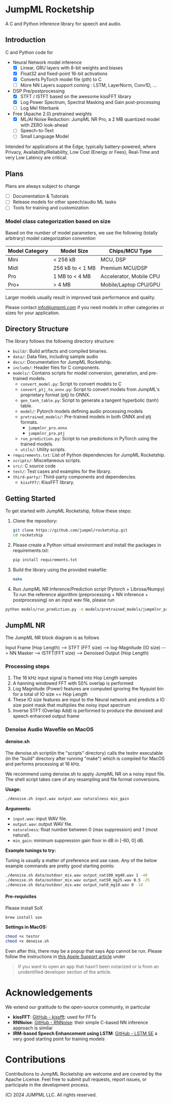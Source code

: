 # JumpML Rocketship
A C and Python inference library for speech and audio. 

## Introduction
C and Python code for 
- Neural Network model inference
  - [x] Linear, GRU layers with 8-bit weights and biases
  - [x] Float32 and fixed-point 16-bit activations
  - [x] Converts PyTorch model file (pth) to C 
  - [ ] More NN Layers support coming : LSTM, LayerNorm, Conv1D, ...
- DSP Pre/postprocessing
  - [x] STFT / ISTFT based on the awesome kissFFT library
  - [x] Log Power Spectrum, Spectral Masking and Gain post-processing
  - [ ] Log Mel filterbank 
- Free (Apache 2.0) pretrained weights 
  - [x] ML/AI Noise Reduction: JumpML NR Pro, a 2 MB quantized model with ZERO look-ahead
  - [ ] Speech-to-Text
  - [ ] Small Language Model

Intended for applications at the Edge, typically battery-powered, where Privacy, Availability/Reliability, Low Cost (Energy or Fees), Real-Time and very Low Latency are critical.

## Plans 
Plans are always subject to change
- [ ] Documentation & Tutorials
- [ ] Release models for other speech/audio ML tasks
- [ ] Tools for training and customization

### Model class categorization based on size
Based on the number of model parameters, we use the following (totally arbitrary) model categorization convention

| Model Category | Model Size        | Chips/MCU Type            |
|----------------|-------------------|---------------------------|
| Mini           | < 256 kB          | MCU, DSP                  |
| Midi           | 256 kB to < 1 MB  | Premium MCU/DSP           |
| Pro            | 1 MB to < 4 MB    | Accelerator, Mobile CPU   |
| Pro+           | > 4 MB            | Mobile/Laptop CPU/GPU     |

Larger models usually result in improved task performance and quality. 

Please contact info@jumpml.com if you need models in other categories or sizes for your application. 


## Directory Structure
The library follows the following directory structure:

- `build/`: Build artifacts and compiled binaries.
- `data/`: Data files, including sample audio 
- `docs/`: Documentation for JumpML Rocketship.
- `include/`: Header files for C components.
- `models/`: Contains scripts for model conversion, generation, and pre-trained models.
  - `convert_model.py`: Script to convert models to C 
  - `convert_ptj_to_onnx.py`: Script to convert models from JumpML's proprietary format (ptj) to ONNX.
  - `gen_tanh_table.py`: Script to generate a tangent hyperbolic (tanh) table.
  - `model/`: Pytorch models defining audio processing models
  - `pretrained_models/`: Pre-trained models in both ONNX and ptj formats. 
    - `jumpmlnr_pro.onnx`
    - `jumpmlnr_pro.ptj`
  - `run_prediction.py`: Script to run predictions in PyTorch using the trained models.
  - `utils/`: Utility scripts.
- `requirements.txt`: List of Python dependencies for JumpML Rocketship.
- `scripts/`: Miscellaneous scripts.
- `src/`: C source code 
- `test/`: Test cases and examples for the library.
- `third-party/`: Third-party components and dependencies.
  - `kissFFT/`: KissFFT library.


## Getting Started

To get started with JumpML Rocketship, follow these steps:

1. Clone the repository:
   ```bash
   git clone https://github.com/jumpml/rocketship.git
   cd rocketship
   ```

2. Please create a Python virtual environment and install the packages in requirements.txt:
   ```bash
   pip install requirements.txt
   ```

3. Build the library using the provided makefile:
    ```bash
    make
    ```
4. Run JumpML NR Inference/Prediction script (Pytorch + Librosa/Numpy)
To run the reference algorithm (preprocessing + NN inference + postprocessing) on an input wav file, please run
```bash
python models/run_prediction.py -m models/pretrained_models/jumpmlnr_pro.pth -i data/outdoor_mix.wav -o data/output.wav
```

## JumpML NR 
The JumpML NR block diagram is as follows

Input Frame (Hop Length) --> STFT (FFT size) --> log-Magnitude (IO size) --> NN Masker --> ISTFT(FFT size) --> Denoised Output (Hop Length)

### Processing steps  
1. The 16 kHz input signal is framed into Hop Length samples
2. A hanning windowed FFT with 50% overlap is performed 
3. Log Magnitude (Power) features are computed ignoring the Nyquist bin for a total of IO size == Hop Length
4. These IO size features are input to the Neural network and predicts a IO size point mask that multiplies the noisy input spectrum
5. Inverse STFT (Overlap Add) is performed to produce the denoised and speech enhanced output frame

### Denoise Audio Wavefile on MacOS
####  denoise.sh
The denoise.sh script(in the "scripts" directory) calls the testnr executable (in the "build" directory after running "make") which is compiled for MacOS and performs processing at 16 kHz. 

We recommend using denoise.sh to apply JumpML NR on a noisy input file. The shell script takes care of any resampling and file format conversions.

**Usage:**

```bash
./denoise.sh input.wav output.wav naturalness min_gain
```

**Arguments:**

* `input.wav`: input WAV file.
* `output.wav`:  output WAV file.
* `naturalness`: float number between 0 (max suppression) and 1 (most natural). 
* `min_gain`: minimum suppression gain floor in dB in [-60, 0] dB.

**Example tunings to try:**  

Tuning is usually a matter of preference and use case. Any of the below example commands are pretty good starting points:

```bash
./denoise.sh data/outdoor_mix.wav output_nat100_mg40.wav 1 -40  
./denoise.sh data/outdoor_mix.wav output_nat50_mg25.wav 0.5 -25
./denoise.sh data/outdoor_mix.wav output_nat0_mg10.wav 0 -10
```

#### Pre-requisites
Please install SoX 
```bash
brew install sox
```
**Settings in MacOS:**
```bash
chmod +x testnr 
chmod +x denoise.sh
```

Even after this, there may be a popup that says App cannot be run. Please follow the instructions in [this Apple Support article](https://support.apple.com/en-us/HT202491) under  

> If you want to open an app that hasn’t been notarized or is from an unidentified developer
section of the article.

# Acknowledgements
We extend our gratitude to the open-source community, in particular 
- **kissFFT**: [GitHub - kissfft](https://github.com/mborgerding/kissfft): used for FFTs
- **RNNoise**: [GitHub - RNNoise](https://github.com/xiph/rnnoise): their simple C-based NN inference approach is similar
- **IRM-based Speech Enhancement using LSTM**: [GitHub - LSTM SE](https://github.com/haoxiangsnr/IRM-based-Speech-Enhancement-using-LSTM) a very good starting point for training models

# Contributions
Contributions to JumpML Rocketship are welcome and are covered by the Apache License. Feel free to submit pull requests, report issues, or participate in the development process.

(C) 2024  JUMPML LLC. All rights reserved.